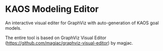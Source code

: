 # KAOS Modeling Editor
An interactive visual editer for GraphViz with auto-generation of KAOS goal models.

The entire tool is based on GraphViz Visual Editor (https://github.com/magjac/graphviz-visual-editor) by magjac.
